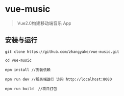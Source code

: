 # vue-music

> Vue2.0构建移动端音乐 App


## 安装与运行

```
git clone https://github.com/zhangyake/vue-music.git

cd vue-music

npm install //安装依赖

npm run dev //服务端运行 访问 http://localhost:8080

npm run build  //项目打包 
```


